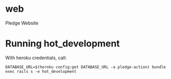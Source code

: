 # web
Pledge Website



# Running hot_development
With heroku credentials, call:
```
DATABASE_URL=$(heroku config:get DATABASE_URL -a pledge-action) bundle exec rails s -e hot_development
```
